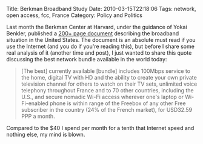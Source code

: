 Title: Berkman Broadband Study
Date: 2010-03-15T22:18:06
Tags: network, open access, fcc, France
Category: Policy and Politics


Last month the Berkman Center at Harvard, under the guidance of Yokai Benkler, published a <a href="http://cyber.law.harvard.edu/pubrelease/broadband/">200+ page document</a> describing the broadband situation in the United States. The document is an absolute must read if you use the Internet (and you do if you're reading this), but before I share some real analysis of it (another time and post), I just wanted to share this quote discussing the best network bundle available in the world today:<blockquote>[The best] currently available [bundle] includes 100Mbps service to the home, digital TV with HD and the ability to create your own private television channel for others to watch on their TV sets, unlimited voice telephony throughout France and to 70 other countries, including the U.S., and secure nomadic Wi-Fi access wherever one's laptop or Wi-Fi-enabled phone is within range of the Freebox of any other Free subscriber in the country (24% of the French market), for USD32.59 PPP a month.</blockquote>

Compared to the $40 I spend per month for a tenth that Internet speed and nothing else, my mind is blown.

